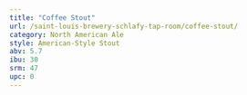 ```yaml
---
title: "Coffee Stout"
url: /saint-louis-brewery-schlafy-tap-room/coffee-stout/
category: North American Ale
style: American-Style Stout
abv: 5.7
ibu: 30
srm: 47
upc: 0
---
```


